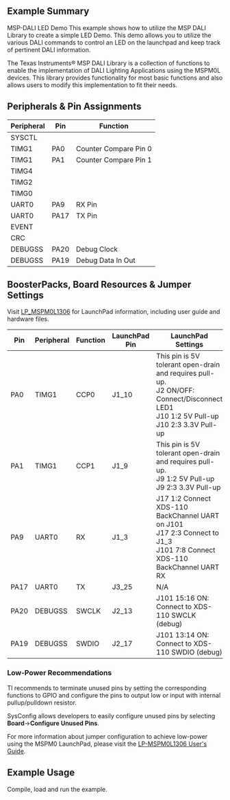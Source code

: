 ## Example Summary

MSP-DALI LED Demo
This example shows how to utilize the MSP DALI Library to create a simple
LED Demo.  This demo allows you to utilize the various DALI commands to
control an LED on the launchpad and keep track of pertinent DALI
information.

The Texas Instruments® MSP DALI Library is a collection of functions to enable the implementation of DALI Lighting Applications using the MSPM0L devices.  This library provides functionality for most basic functions
and also allows users to modify this implementation to fit their needs.


## Peripherals & Pin Assignments

| Peripheral | Pin | Function |
| --- | --- | --- |
| SYSCTL |  |  |
| TIMG1 | PA0 | Counter Compare Pin 0 |
| TIMG1 | PA1 | Counter Compare Pin 1 |
| TIMG4 |  |  |
| TIMG2 |  |  |
| TIMG0 |  |  |
| UART0 | PA9 | RX Pin |
| UART0 | PA17 | TX Pin |
| EVENT |  |  |
| CRC |  |  |
| DEBUGSS | PA20 | Debug Clock |
| DEBUGSS | PA19 | Debug Data In Out |

## BoosterPacks, Board Resources & Jumper Settings

Visit [LP_MSPM0L1306](https://www.ti.com/tool/LP-MSPM0L1306) for LaunchPad information, including user guide and hardware files.

| Pin | Peripheral | Function | LaunchPad Pin | LaunchPad Settings |
| --- | --- | --- | --- | --- |
| PA0 | TIMG1 | CCP0 | J1_10 | This pin is 5V tolerant open-drain and requires pull-up.<br>J2 ON/OFF: Connect/Disconnect LED1<br>J10 1:2 5V Pull-up<br>J10 2:3 3.3V Pull-up |
| PA1 | TIMG1 | CCP1 | J1_9 | This pin is 5V tolerant open-drain and requires pull-up.<br>J9 1:2 5V Pull-up<br>J9 2:3 3.3V Pull-up |
| PA9 | UART0 | RX | J1_3 | J17 1:2 Connect XDS-110 BackChannel UART on J101<br>J17 2:3 Connect to J1_3<br>J101 7:8 Connect XDS-110 BackChannel UART RX |
| PA17 | UART0 | TX | J3_25 | N/A |
| PA20 | DEBUGSS | SWCLK | J2_13 | J101 15:16 ON: Connect to XDS-110 SWCLK (debug) |
| PA19 | DEBUGSS | SWDIO | J2_17 | J101 13:14 ON: Connect to XDS-110 SWDIO (debug) |

### Low-Power Recommendations
TI recommends to terminate unused pins by setting the corresponding functions to
GPIO and configure the pins to output low or input with internal
pullup/pulldown resistor.

SysConfig allows developers to easily configure unused pins by selecting **Board**→**Configure Unused Pins**.

For more information about jumper configuration to achieve low-power using the
MSPM0 LaunchPad, please visit the [LP-MSPM0L1306 User's Guide](https://www.ti.com/lit/slau869).

## Example Usage

Compile, load and run the example.
